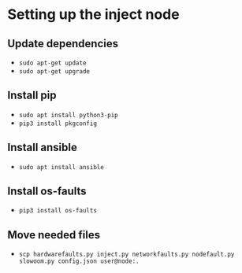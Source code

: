 # Setting up the inject node

## Update dependencies
- `sudo apt-get update`
- `sudo apt-get upgrade`

## Install pip
- `sudo apt install python3-pip`
- `pip3 install pkgconfig`

## Install ansible
- `sudo apt install ansible`

## Install os-faults
- `pip3 install os-faults`

## Move needed files
- `scp hardwarefaults.py inject.py networkfaults.py nodefault.py slowoom.py config.json user@node:.`
